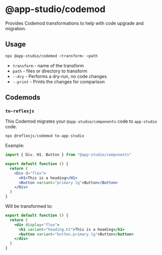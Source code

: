 # @app-studio/codemod

Provides Codemod transformations to help with code upgrade and migration.

## Usage

```sh
npx @app-studio/codemod <transform> <path
```

- `transform` - name of the transform
- `path` - files or directory to transform
- `--dry` - Performs a dry-run, no code changes
- `--print` - Prints the changes for comparison

## Codemods

### `to-reflexjs`

This Codemod migrates your `@app-studio/components` code to `app-studio` code.

```js
npx @reflexjs/codemod to-app-studio
```

Example:

```jsx
import { Div, H1, Button } from "@app-studio/components"

export default function () {
  return (
    <Div d="flex">
      <H1>This is a heading</H1>
      <Button variant="primary lg">Button</Button>
    </Div>
  )
}
```

Will be transformed to:

```jsx
export default function () {
  return (
    <div display="flex">
      <h1 variant="heading.h1">This is a heading</h1>
      <button variant="button.primary.lg">Button</button>
    </div>
  )
}
```

